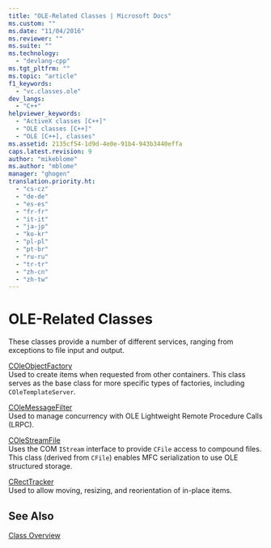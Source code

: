 ```yaml
---
title: "OLE-Related Classes | Microsoft Docs"
ms.custom: ""
ms.date: "11/04/2016"
ms.reviewer: ""
ms.suite: ""
ms.technology: 
  - "devlang-cpp"
ms.tgt_pltfrm: ""
ms.topic: "article"
f1_keywords: 
  - "vc.classes.ole"
dev_langs: 
  - "C++"
helpviewer_keywords: 
  - "ActiveX classes [C++]"
  - "OLE classes [C++]"
  - "OLE [C++], classes"
ms.assetid: 2135cf54-1d9d-4e0e-91b4-943b3440effa
caps.latest.revision: 9
author: "mikeblome"
ms.author: "mblome"
manager: "ghogen"
translation.priority.ht: 
  - "cs-cz"
  - "de-de"
  - "es-es"
  - "fr-fr"
  - "it-it"
  - "ja-jp"
  - "ko-kr"
  - "pl-pl"
  - "pt-br"
  - "ru-ru"
  - "tr-tr"
  - "zh-cn"
  - "zh-tw"
---
```

# OLE-Related Classes
These classes provide a number of different services, ranging from exceptions to file input and output.  
  
 [COleObjectFactory](../mfc/reference/coleobjectfactory-class.md)  
 Used to create items when requested from other containers. This class serves as the base class for more specific types of factories, including `COleTemplateServer`.  
  
 [COleMessageFilter](../mfc/reference/colemessagefilter-class.md)  
 Used to manage concurrency with OLE Lightweight Remote Procedure Calls (LRPC).  
  
 [COleStreamFile](../mfc/reference/colestreamfile-class.md)  
 Uses the COM `IStream` interface to provide `CFile` access to compound files. This class (derived from `CFile`) enables MFC serialization to use OLE structured storage.  
  
 [CRectTracker](../mfc/reference/crecttracker-class.md)  
 Used to allow moving, resizing, and reorientation of in-place items.  
  
## See Also  
 [Class Overview](../mfc/class-library-overview.md)

